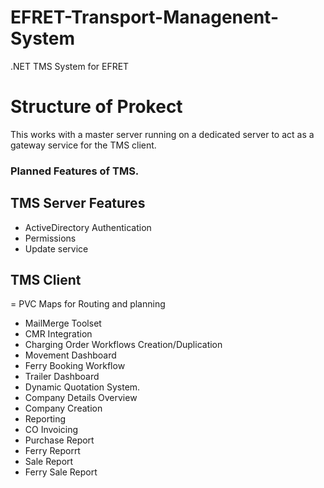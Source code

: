 # EFRET-Transport-Managenent-System
.NET TMS System for EFRET

# Structure of Prokect
This works with a master server running on a dedicated server to act as a gateway service for the TMS client.

### Planned Features of TMS.

## TMS Server Features
- ActiveDirectory Authentication
- Permissions
- Update service

## TMS Client
= PVC Maps for Routing and planning
- MailMerge Toolset
- CMR Integration
- Charging Order Workflows Creation/Duplication
- Movement Dashboard
- Ferry Booking Workflow
- Trailer Dashboard
- Dynamic Quotation System.
- Company Details Overview
- Company Creation
- Reporting
- CO Invoicing
- Purchase Report
- Ferry Reporrt
- Sale Report 
- Ferry Sale Report
